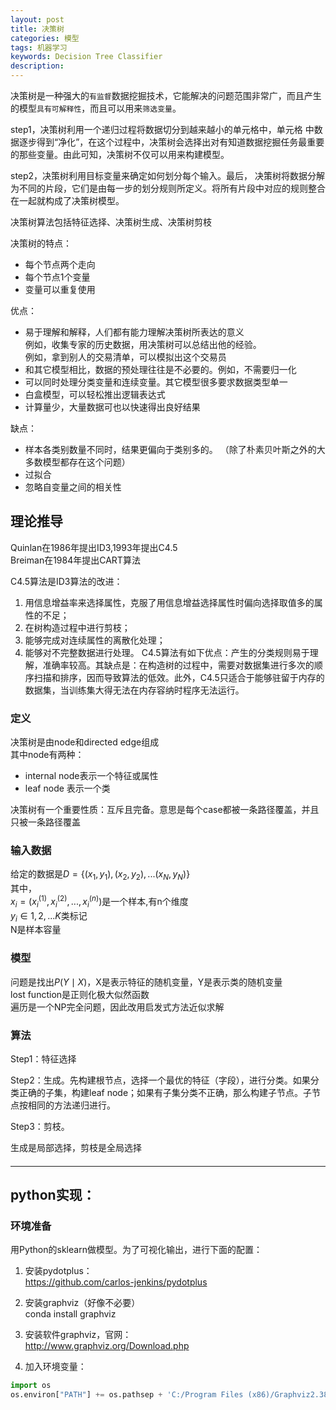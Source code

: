 ```yaml
---
layout: post
title: 决策树
categories: 模型
tags: 机器学习
keywords: Decision Tree Classifier
description:
---
```

决策树是一种强大的`有监督`数据挖掘技术，它能解决的问题范围非常广，而且产生的模型`具有可解释性`，而且可以用来`筛选变量`。


step1，决策树利用一个递归过程将数据切分到越来越小的单元格中，单元格
中数据逐步得到“净化”，在这个过程中，决策树会选择出对有知道数据挖掘任务最重要的那些变量。由此可知，决策树不仅可以用来构建模型。

step2，决策树利用目标变量来确定如何划分每个输入。最后，
决策树将数据分解为不同的片段，它们是由每一步的划分规则所定义。将所有片段中对应的规则整合在一起就构成了决策树模型。

决策树算法包括特征选择、决策树生成、决策树剪枝  


决策树的特点：
- 每个节点两个走向
- 每个节点1个变量
- 变量可以重复使用



优点：  
- 易于理解和解释，人们都有能力理解决策树所表达的意义  
例如，收集专家的历史数据，用决策树可以总结出他的经验。  
例如，拿到别人的交易清单，可以模拟出这个交易员  
- 和其它模型相比，数据的预处理往往是不必要的。例如，不需要归一化
- 可以同时处理分类变量和连续变量。其它模型很多要求数据类型单一
- 白盒模型，可以轻松推出逻辑表达式
- 计算量少，大量数据可也以快速得出良好结果  

缺点：  
- 样本各类别数量不同时，结果更偏向于类别多的。
（除了朴素贝叶斯之外的大多数模型都存在这个问题）
- 过拟合
- 忽略自变量之间的相关性







## 理论推导

Quinlan在1986年提出ID3,1993年提出C4.5  
Breiman在1984年提出CART算法

C4.5算法是ID3算法的改进：
   1) 用信息增益率来选择属性，克服了用信息增益选择属性时偏向选择取值多的属性的不足；
   2) 在树构造过程中进行剪枝；
   3) 能够完成对连续属性的离散化处理；
   4) 能够对不完整数据进行处理。
   C4.5算法有如下优点：产生的分类规则易于理解，准确率较高。其缺点是：在构造树的过程中，需要对数据集进行多次的顺序扫描和排序，因而导致算法的低效。此外，C4.5只适合于能够驻留于内存的数据集，当训练集大得无法在内存容纳时程序无法运行。

### 定义
决策树是由node和directed edge组成  
其中node有两种：   
- internal node表示一个特征或属性  
- leaf node 表示一个类  


决策树有一个重要性质：互斥且完备。意思是每个case都被一条路径覆盖，并且只被一条路径覆盖  

### 输入数据
给定的数据是$D=\{(x_1,y_1),(x_2,y_2),...(x_N,y_N) \}$  
其中，  
$x_i=(x_i^{(1)},x_i^{(2)},...,x_i^{(n)})$是一个样本,有n个维度  
$y_i \in {1,2,...K}$类标记  
N是样本容量  
### 模型
问题是找出$P(Y \mid X)$，X是表示特征的随机变量，Y是表示类的随机变量     
lost function是正则化极大似然函数     
遍历是一个NP完全问题，因此改用启发式方法近似求解   

### 算法

Step1：特征选择

Step2：生成。先构建根节点，选择一个最优的特征（字段），进行分类。如果分类正确的子集，构建leaf node；如果有子集分类不正确，那么构建子节点。子节点按相同的方法递归进行。

Step3：剪枝。




生成是局部选择，剪枝是全局选择  

####


---

## python实现：

### 环境准备

用Python的sklearn做模型。为了可视化输出，进行下面的配置：

1. 安装pydotplus：  
https://github.com/carlos-jenkins/pydotplus
2. 安装graphviz（好像不必要）    
conda install graphviz

3. 安装软件graphviz，官网：  
http://www.graphviz.org/Download.php

4. 加入环境变量：
```py
import os
os.environ["PATH"] += os.pathsep + 'C:/Program Files (x86)/Graphviz2.38/bin/'
```
